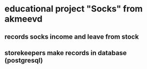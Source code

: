 # educational project "Socks" from akmeevd
## records socks income and leave from stock
## storekeepers make records in database (postgresql)
